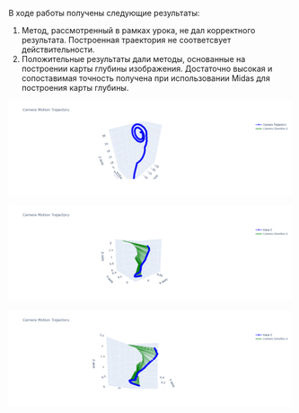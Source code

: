 В ходе работы получены следующие результаты:
1. Метод, рассмотренный в рамках урока, не дал корректного результата. Построенная траектория не соответсвует действительности.
2. Положительные результаты дали методы, основанные на построении карты глубины изображения. Достаточно высокая и сопоставимая точность получена при использовании Midas для построения карты глубины. 


![SIFT](image.png)

![SIFT+MIDAS](image-1.png)

![MIDAS+KORNIA](image-2.png)